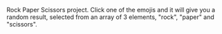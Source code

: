 Rock Paper Scissors project. Click one of the emojis and it will give you a random result, selected from an array of 3 elements, "rock", "paper" and "scissors". 
